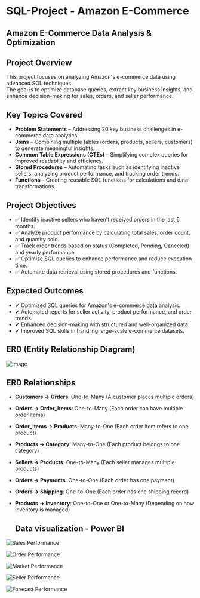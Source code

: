 # SQL-Project - Amazon E-Commerce

## Amazon E-Commerce Data Analysis & Optimization

## Project Overview
This project focuses on analyzing Amazon's e-commerce data using advanced SQL techniques.  
The goal is to optimize database queries, extract key business insights, and enhance decision-making for sales, orders, and seller performance.

## Key Topics Covered
- **Problem Statements** – Addressing 20 key business challenges in e-commerce data analytics.  
- **Joins** – Combining multiple tables (orders, products, sellers, customers) to generate meaningful insights.  
- **Common Table Expressions (CTEs)** – Simplifying complex queries for improved readability and efficiency.  
- **Stored Procedures** – Automating tasks such as identifying inactive sellers, analyzing product performance, and tracking order trends.  
- **Functions** – Creating reusable SQL functions for calculations and data transformations.  

## Project Objectives
- ✅ Identify inactive sellers who haven't received orders in the last 6 months.  
- ✅ Analyze product performance by calculating total sales, order count, and quantity sold.  
- ✅ Track order trends based on status (Completed, Pending, Canceled) and yearly performance.  
- ✅ Optimize SQL queries to enhance performance and reduce execution time.  
- ✅ Automate data retrieval using stored procedures and functions.  

## Expected Outcomes
- ✔ Optimized SQL queries for Amazon's e-commerce data analysis.
- ✔ Automated reports for seller activity, product performance, and order trends.
- ✔ Enhanced decision-making with structured and well-organized data.
- ✔ Improved SQL skills in handling large-scale e-commerce datasets.


## ERD (Entity Relationship Diagram)

![image](https://github.com/user-attachments/assets/d0538e23-32dc-46aa-9be8-9690c6adc32e)

## ERD Relationships

- **Customers → Orders**: One-to-Many (A customer places multiple orders)  
- **Orders → Order_Items**: One-to-Many (Each order can have multiple order items)  
- **Order_Items → Products**: Many-to-One (Each order item refers to one product)  
- **Products → Category**: Many-to-One (Each product belongs to one category)  
- **Sellers → Products**: One-to-Many (Each seller manages multiple products)  
- **Orders → Payments**: One-to-One (Each order has one payment)  
- **Orders → Shipping**: One-to-One (Each order has one shipping record)  
- **Products → Inventory**: One-to-One or One-to-Many (Depending on how inventory is managed)

  ## Data visualization - Power BI
![Sales Performance](https://github.com/user-attachments/assets/a496939b-dcef-400e-ad31-2b5fc0b2d3e4)

![Order Performance](https://github.com/user-attachments/assets/e01e0ab5-bd5f-4712-b5c9-91d546eb5da8)

![Market Performance](https://github.com/user-attachments/assets/1942e2ba-e1dc-4183-9ff2-d6537ed681df)

![Seller Performance](https://github.com/user-attachments/assets/742c9835-d92e-472b-a39e-79a16185850a)

![Forecast Performance](https://github.com/user-attachments/assets/3fc4e17c-e63e-4db5-b628-c35a6a72cb1b)

